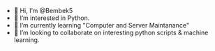 - 👋 Hi, I’m @Bembek5
- 👀 I’m interested in Python.
- 🌱 I’m currently learning "Computer and Server Maintanance"
- 💞️ I’m looking to collaborate on interesting python scripts & machine learning.

<!---
Bembek5/Bembek5 is a ✨ special ✨ repository because its `README.md` (this file) appears on your GitHub profile.
You can click the Preview link to take a look at your changes.
--->

